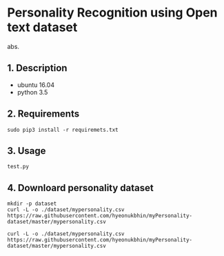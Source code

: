 Personality Recognition using Open text dataset
===========================================================

abs.

## 1. Description

- ubuntu 16.04
- python 3.5

## 2. Requirements

```
sudo pip3 install -r requiremets.txt
```

## 3. Usage

```
test.py
```


## 4. Downloard personality dataset
```
mkdir -p dataset
curl -L -o ./dataset/mypersonality.csv https://raw.githubusercontent.com/hyeonukbhin/myPersonality-dataset/master/mypersonality.csv

curl -L -o ./dataset/mypersonality.csv https://raw.githubusercontent.com/hyeonukbhin/myPersonality-dataset/master/mypersonality.csv

```

